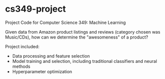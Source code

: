 # cs349-project
Project Code for Computer Science 349: Machine Learning

Given data from Amazon product listings and reviews (category chosen was Music/CDs), how can we determine the "awesomeness" of a product?

Project included:
 - Data processing and feature selection
 - Model training and selection, including traditional classifiers and neural methods
 - Hyperparameter optimization
